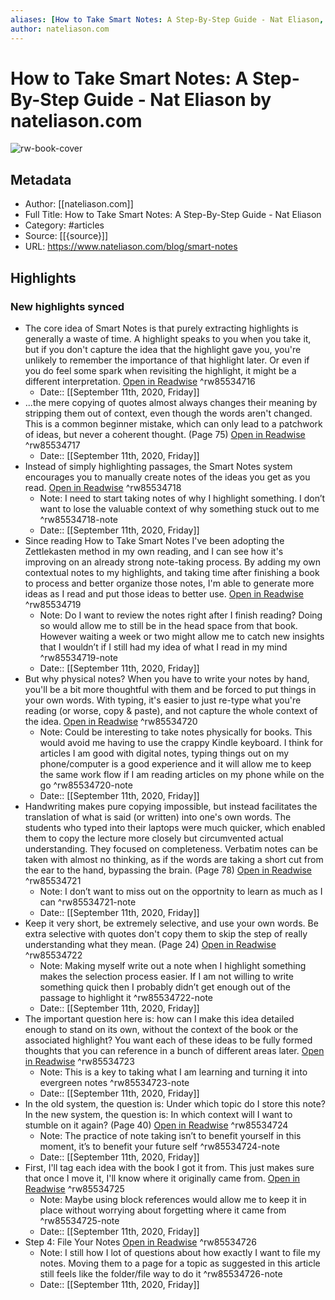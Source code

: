 ```yaml
---
aliases: [How to Take Smart Notes: A Step-By-Step Guide - Nat Eliason, How to Take Smart Notes: A Step-By-Step Guide - Nat Eliason]
author: nateliason.com
---
```

# How to Take Smart Notes: A Step-By-Step Guide - Nat Eliason by nateliason.com

![rw-book-cover](https://readwise-assets.s3.amazonaws.com/static/images/article4.6bc1851654a0.png)

## Metadata
- Author: [[nateliason.com]]
- Full Title: How to Take Smart Notes: A Step-By-Step Guide - Nat Eliason
- Category: #articles
- Source: [[{source}]]
- URL: https://www.nateliason.com/blog/smart-notes

## Highlights
### New highlights synced
- The core idea of Smart Notes is that purely extracting highlights is generally a waste of time. A highlight speaks to you when you take it, but if you don't capture the idea that the highlight gave you, you're unlikely to remember the importance of that highlight later. Or even if you do feel some spark when revisiting the highlight, it might be a different interpretation. [Open in Readwise](https://readwise.io/open/85534716) ^rw85534716
    - Date:: [[September 11th, 2020, Friday]]
- ...the mere copying of quotes almost always changes their meaning by stripping them out of context, even though the words aren't changed. This is a common beginner mistake, which can only lead to a patchwork of ideas, but never a coherent thought. (Page 75) [Open in Readwise](https://readwise.io/open/85534717) ^rw85534717
    - Date:: [[September 11th, 2020, Friday]]
- Instead of simply highlighting passages, the Smart Notes system encourages you to manually create notes of the ideas you get as you read. [Open in Readwise](https://readwise.io/open/85534718) ^rw85534718
    - Note: I need to start taking notes of why I highlight something. I don’t want to lose the valuable context of why something stuck out to me ^rw85534718-note
    - Date:: [[September 11th, 2020, Friday]]
- Since reading How to Take Smart Notes I've been adopting the Zettlekasten method in my own reading, and I can see how it's improving on an already strong note-taking process. By adding my own contextual notes to my highlights, and taking time after finishing a book to process and better organize those notes, I'm able to generate more ideas as I read and put those ideas to better use. [Open in Readwise](https://readwise.io/open/85534719) ^rw85534719
    - Note: Do I want to review the notes right after I finish reading? Doing so would allow me to still be in the head space from that book. However waiting a week or two might allow me to catch new insights that I wouldn’t if I still had my idea of what I read in my mind ^rw85534719-note
    - Date:: [[September 11th, 2020, Friday]]
- But why physical notes? When you have to write your notes by hand, you'll be a bit more thoughtful with them and be forced to put things in your own words. With typing, it's easier to just re-type what you're reading (or worse, copy & paste), and not capture the whole context of the idea. [Open in Readwise](https://readwise.io/open/85534720) ^rw85534720
    - Note: Could be interesting to take notes physically for books. This would avoid me having to use the crappy Kindle keyboard. I think for articles I am good with digital notes, typing things out on my phone/computer is a good experience and it will allow me to keep the same work flow if I am reading articles on my phone while on the go ^rw85534720-note
    - Date:: [[September 11th, 2020, Friday]]
- Handwriting makes pure copying impossible, but instead facilitates the translation of what is said (or written) into one's own words. The students who typed into their laptops were much quicker, which enabled them to copy the lecture more closely but circumvented actual understanding. They focused on completeness. Verbatim notes can be taken with almost no thinking, as if the words are taking a short cut from the ear to the hand, bypassing the brain. (Page 78) [Open in Readwise](https://readwise.io/open/85534721) ^rw85534721
    - Note: I don’t want to miss out on the opportnity to learn as much as I can ^rw85534721-note
    - Date:: [[September 11th, 2020, Friday]]
- Keep it very short, be extremely selective, and use your own words. Be extra selective with quotes don't copy them to skip the step of really understanding what they mean. (Page 24) [Open in Readwise](https://readwise.io/open/85534722) ^rw85534722
    - Note: Making myself write out a note when I highlight something makes the selection process easier. If I am not willing to write something quick then I probably didn’t get enough out of the passage to highlight it ^rw85534722-note
    - Date:: [[September 11th, 2020, Friday]]
- The important question here is: how can I make this idea detailed enough to stand on its own, without the context of the book or the associated highlight? You want each of these ideas to be fully formed thoughts that you can reference in a bunch of different areas later. [Open in Readwise](https://readwise.io/open/85534723) ^rw85534723
    - Note: This is a key to taking what I am learning and turning it into evergreen notes ^rw85534723-note
    - Date:: [[September 11th, 2020, Friday]]
- In the old system, the question is: Under which topic do I store this note? In the new system, the question is: In which context will I want to stumble on it again? (Page 40) [Open in Readwise](https://readwise.io/open/85534724) ^rw85534724
    - Note: The practice of note taking isn’t to benefit yourself in this moment, it’s to benefit your future self ^rw85534724-note
    - Date:: [[September 11th, 2020, Friday]]
- First, I'll tag each idea with the book I got it from. This just makes sure that once I move it, I'll know where it originally came from. [Open in Readwise](https://readwise.io/open/85534725) ^rw85534725
    - Note: Maybe using block references would allow me to keep it in place without worrying about forgetting where it came from ^rw85534725-note
    - Date:: [[September 11th, 2020, Friday]]
- Step 4: File Your Notes [Open in Readwise](https://readwise.io/open/85534726) ^rw85534726
    - Note: I still how I lot of questions about how exactly I want to file my notes. Moving them to a page for a topic as suggested in this article still feels like the folder/file way to do it ^rw85534726-note
    - Date:: [[September 11th, 2020, Friday]]
